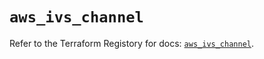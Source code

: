 # `aws_ivs_channel`

Refer to the Terraform Registory for docs: [`aws_ivs_channel`](https://registry.terraform.io/providers/hashicorp/aws/5.6.2/docs/resources/ivs_channel).
